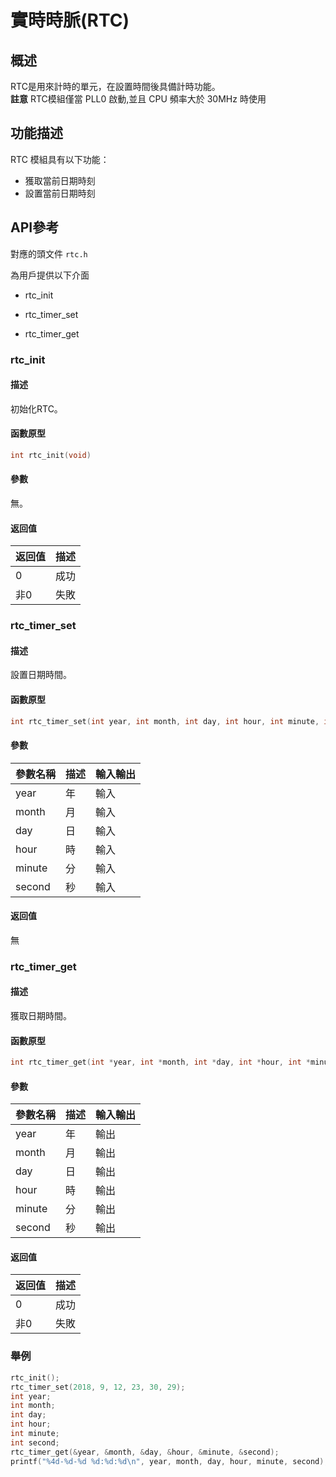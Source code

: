 # 實時時脈(RTC)

## 概述

RTC是用來計時的單元，在設置時間後具備計時功能。  
**註意** RTC模組僅當 PLL0 啟動,並且 CPU 頻率大於 30MHz 時使用

## 功能描述

RTC 模組具有以下功能：

- 獲取當前日期時刻
- 設置當前日期時刻

## API參考

對應的頭文件 `rtc.h`

為用戶提供以下介面

- rtc\_init

- rtc\_timer\_set

- rtc\_timer\_get

### rtc\_init

#### 描述

初始化RTC。

#### 函數原型

```c
int rtc_init(void)
```

#### 參數

無。

#### 返回值

| 返回值 | 描述 |
| :----  | :----|
| 0      | 成功 |
| 非0    | 失敗 |

### rtc\_timer\_set

#### 描述

設置日期時間。

#### 函數原型

```c
int rtc_timer_set(int year, int month, int day, int hour, int minute, int second)
```

#### 參數

| 參數名稱     |   描述     |  輸入輸出  |
| :--------   | :--------- | :-------- |
| year        | 年         | 輸入       |
| month       | 月         | 輸入       |
| day         | 日         | 輸入       |
| hour        | 時         | 輸入       |
| minute      | 分         | 輸入       |
| second      | 秒         | 輸入       |

#### 返回值

無

### rtc\_timer\_get

#### 描述

獲取日期時間。

#### 函數原型

```c
int rtc_timer_get(int *year, int *month, int *day, int *hour, int *minute, int *second)
```

#### 參數

| 參數名稱     |   描述     |  輸入輸出  |
| :--------   | :--------- | :-------- |
| year        | 年         | 輸出       |
| month       | 月         | 輸出       |
| day         | 日         | 輸出       |
| hour        | 時         | 輸出       |
| minute      | 分         | 輸出       |
| second      | 秒         | 輸出       |

#### 返回值

| 返回值 | 描述 |
| :----  | :----|
| 0      | 成功 |
| 非0    | 失敗 |

### 舉例

```c
rtc_init();
rtc_timer_set(2018, 9, 12, 23, 30, 29);
int year;
int month;
int day;
int hour;
int minute;
int second;
rtc_timer_get(&year, &month, &day, &hour, &minute, &second);
printf("%4d-%d-%d %d:%d:%d\n", year, month, day, hour, minute, second);
```